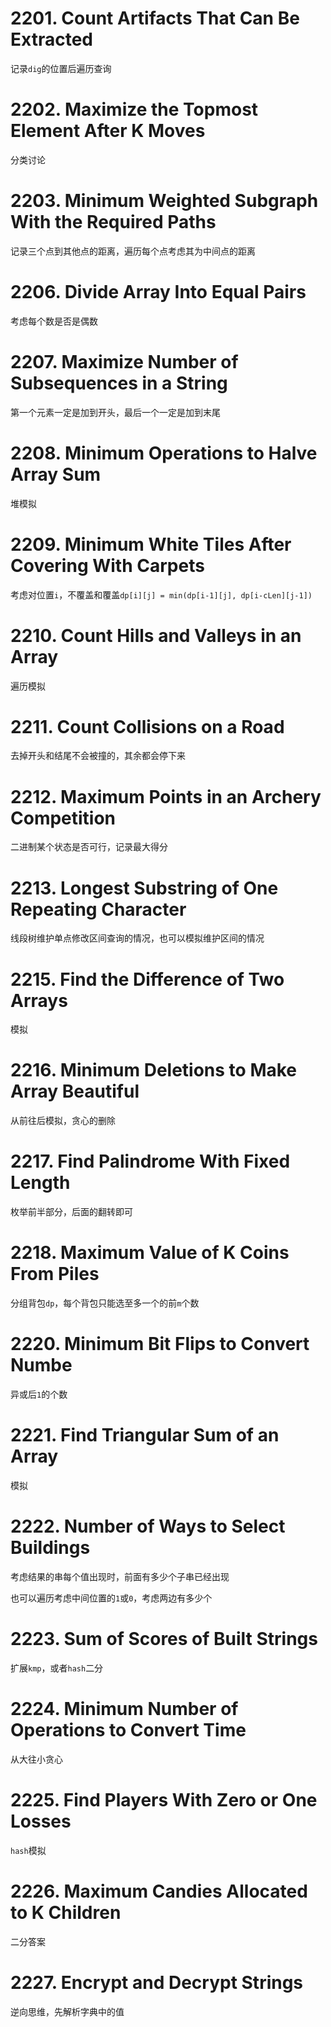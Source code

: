 # 2201. Count Artifacts That Can Be Extracted
记录`dig`的位置后遍历查询
# 2202. Maximize the Topmost Element After K Moves
分类讨论
# 2203. Minimum Weighted Subgraph With the Required Paths
记录三个点到其他点的距离，遍历每个点考虑其为中间点的距离
# 2206. Divide Array Into Equal Pairs
考虑每个数是否是偶数
# 2207. Maximize Number of Subsequences in a String
第一个元素一定是加到开头，最后一个一定是加到末尾
# 2208. Minimum Operations to Halve Array Sum
堆模拟
# 2209. Minimum White Tiles After Covering With Carpets
考虑对位置`i`，不覆盖和覆盖`dp[i][j] = min(dp[i-1][j], dp[i-cLen][j-1])`
# 2210. Count Hills and Valleys in an Array
遍历模拟
# 2211. Count Collisions on a Road
去掉开头和结尾不会被撞的，其余都会停下来
# 2212. Maximum Points in an Archery Competition
二进制某个状态是否可行，记录最大得分
# 2213. Longest Substring of One Repeating Character
线段树维护单点修改区间查询的情况，也可以模拟维护区间的情况
# 2215. Find the Difference of Two Arrays
模拟
# 2216. Minimum Deletions to Make Array Beautiful
从前往后模拟，贪心的删除
# 2217. Find Palindrome With Fixed Length
枚举前半部分，后面的翻转即可
# 2218. Maximum Value of K Coins From Piles
分组背包`dp`，每个背包只能选至多一个的前`m`个数
# 2220. Minimum Bit Flips to Convert Numbe
异或后`1`的个数
# 2221. Find Triangular Sum of an Array
模拟
# 2222. Number of Ways to Select Buildings
考虑结果的串每个值出现时，前面有多少个子串已经出现

也可以遍历考虑中间位置的`1`或`0`，考虑两边有多少个
# 2223. Sum of Scores of Built Strings
扩展`kmp`，或者`hash`二分
# 2224. Minimum Number of Operations to Convert Time
从大往小贪心
# 2225. Find Players With Zero or One Losses
`hash`模拟
# 2226. Maximum Candies Allocated to K Children
二分答案
# 2227. Encrypt and Decrypt Strings
逆向思维，先解析字典中的值


